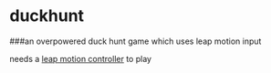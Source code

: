 # duckhunt
###an overpowered duck hunt game which uses leap motion input

needs a [leap motion controller](https://developer.leapmotion.com/) to play
